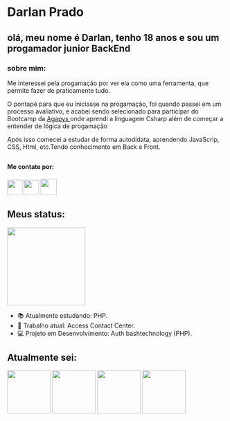 <h1> Darlan Prado </h1>
<h2><strong>olá, meu nome é Darlan, tenho 18 anos e sou um progamador junior BackEnd</strong></h2>

<div class:"sobreMim">
   <h3> sobre mim:</h3>

   <p>Me interessei pela progamação por ver ela como uma ferramenta, que permite fazer de praticamente tudo.</p>
   <p>O pontapé para que eu iniciasse na progamação, foi quando passei em um processo avaliativo, e acabei sendo selecionado para participar do Bootcamp da <a href="https://agapys.com/" target="_blank">Agapys </a> onde aprendi a linguagem Csharp além de começar a entender de lógica de progamação</p>
<p>Após isso comecei a estudar de forma autodidata, aprendendo JavaScrip, CSS, Html, etc.Tendo conhecimento em Back e Front.</p>

 ##

<div class="contato">
  <h4>Me contate por: <h4>
  
  <a href="mailto:darlandoprado2014@gmail.com" target="_blank"><img height="35" width="35" src="https://cdn-icons-png.flaticon.com/512/2504/2504727.png"></a>
  <a href="https://www.instagram.com/darlanbatista_/" target="blank"><img height="35" width="35" src="https://cdn-icons-png.flaticon.com/512/2111/2111463.png"></a>
   <a href="https://api.whatsapp.com/send/?phone=%2B5547991131817&text&type=phone_number&app_absent=0" target="blank"><img height="37" width="37" src="https://img.icons8.com/color/452/whatsapp--v1.png"></a>
</div>

<div class="status">
   <h2>Meus status:</h2>
       <img height="180em" src="https://github-readme-stats.vercel.app/api?username=DarlanPrado&_icons=true&theme=dark&include_all_commits=true&count_private=true"/>
     <p></p>
     <ul>
       <li>📚 Atualmente estudando: PHP.</li>
       <li>💼 Trabalho atual: Access Contact Center.</li>
       <li>💻 Projeto em Desenvolvimento: Auth bashtechnology (PHP).</li>
     </ul>
</div>
  
<h2>Atualmente sei: </h2>
<div class="icon">
        <img heigth="100" width="100" src="https://cdn.jsdelivr.net/gh/devicons/devicon/icons/csharp/csharp-original.svg" />
        <img  heigth="100" width="100" src="https://cdn.jsdelivr.net/gh/devicons/devicon/icons/css3/css3-plain-wordmark.svg" />
        <img  heigth="100" width="100" src="https://cdn.jsdelivr.net/gh/devicons/devicon/icons/html5/html5-original-wordmark.svg" />
        <img  heigth="100" width="100" src="https://cdn.jsdelivr.net/gh/devicons/devicon/icons/javascript/javascript-original.svg" />    
</div>
